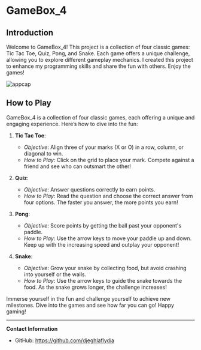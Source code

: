 # GameBox_4

## Introduction
Welcome to GameBox_4! This project is a collection of four classic games: Tic Tac Toe, Quiz, Pong, and Snake. Each game offers a unique challenge, allowing you to explore different gameplay mechanics. I created this project to enhance my programming skills and share the fun with others. Enjoy the games!

![appcap](https://github.com/user-attachments/assets/39efa096-a89c-4342-94b5-b4ed839c2a1c)

## How to Play
GameBox_4 is a collection of four classic games, each offering a unique and engaging experience. Here’s how to dive into the fun:

1. **Tic Tac Toe**:
   - *Objective*: Align three of your marks (X or O) in a row, column, or diagonal to win.
   - *How to Play*: Click on the grid to place your mark. Compete against a friend and see who can outsmart the other!
   
2. **Quiz**:
   - *Objective*: Answer questions correctly to earn points.
   - *How to Play*: Read the question and choose the correct answer from four options. The faster you answer, the more points you earn!
     
3. **Pong**:
   - *Objective*: Score points by getting the ball past your opponent's paddle.
   - *How to Play*: Use the arrow keys to move your paddle up and down. Keep up with the increasing speed and outplay your opponent!
   
4. **Snake**:
   - *Objective*: Grow your snake by collecting food, but avoid crashing into yourself or the walls.
   - *How to Play*: Use the arrow keys to guide the snake towards the food. As the snake grows longer, the challenge increases!
     

Immerse yourself in the fun and challenge yourself to achieve new milestones. Dive into the games and see how far you can go!
Happy gaming!

---

**Contact Information**
- GitHub: https://github.com/djeghlaflydia


